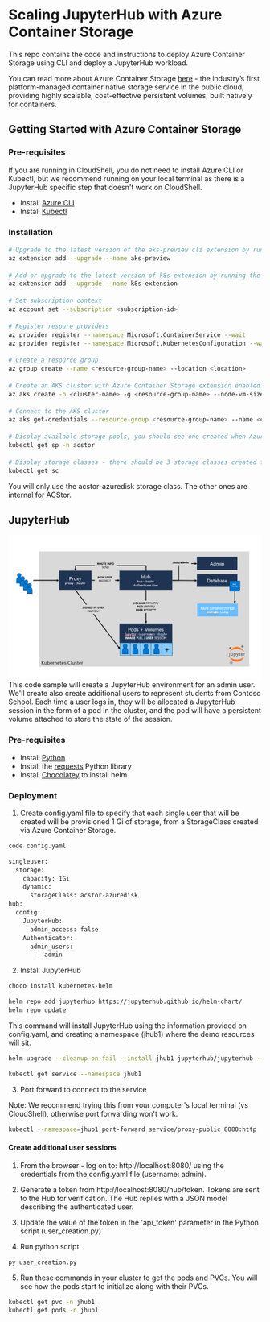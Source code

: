 # Scaling JupyterHub with Azure Container Storage

This repo contains the code and instructions to deploy Azure Container Storage using CLI and deploy a JupyterHub workload.

You can read more about Azure Container Storage [here](https://learn.microsoft.com/en-us/azure/storage/container-storage/container-storage-introduction) - the industry’s first platform-managed container native storage service in the public cloud, providing highly scalable, cost-effective persistent volumes, built natively for containers.

## Getting Started with Azure Container Storage

### Pre-requisites
If you are running in CloudShell, you do not need to install Azure CLI or Kubectl, but we recommend running on your local terminal as there is a JupyterHub specific step that doesn't work on CloudShell.
* Install [Azure CLI](https://learn.microsoft.com/en-us/cli/azure/install-azure-cli-windows?tabs=azure-cli#install-or-update)
* Install [Kubectl](https://kubernetes.io/docs/tasks/tools/install-kubectl-windows/#install-kubectl-binary-with-curl-on-windows)

### Installation

```bash
# Upgrade to the latest version of the aks-preview cli extension by running the following command.
az extension add --upgrade --name aks-preview

# Add or upgrade to the latest version of k8s-extension by running the following command.
az extension add --upgrade --name k8s-extension

# Set subscription context
az account set --subscription <subscription-id>

# Register resoure providers
az provider register --namespace Microsoft.ContainerService --wait 
az provider register --namespace Microsoft.KubernetesConfiguration --wait

# Create a resource group
az group create --name <resource-group-name> --location <location>

# Create an AKS cluster with Azure Container Storage extension enabled. This will create a StoragePool of type Azure Disk by default. If you want to update the defaults (pool name, pool size or SKU), you can do so by using the parameters here: https://learn.microsoft.com/en-us/azure/storage/container-storage/container-storage-aks-quickstart#create-a-new-aks-cluster-and-install-azure-container-storage
az aks create -n <cluster-name> -g <resource-group-name> --node-vm-size Standard_D4s_v3 --node-count 3 --enable-azure-container-storage azureDisk

# Connect to the AKS cluster
az aks get-credentials --resource-group <resource-group-name> --name <cluster-name>

# Display available storage pools, you should see one created when Azure Container Storage was enabled
kubectl get sp -n acstor

# Display storage classes - there should be 3 storage classes created for you: 1) acstor-azuredisk 2) acstor-azuredisk-internal 3) acstor-azuredisk-internal-azuredisk
kubectl get sc
```
You will only use the acstor-azuredisk storage class. The other ones are internal for ACStor. 

## JupyterHub
![Alt text](image.png)
This code sample will create a JupyterHub environment for an admin user. We'll create also create additional users to represent students from Contoso School. Each time a user logs in, they will be allocated a JupyterHub session in the form of a pod in the cluster, and the pod will have a persistent volume attached to store the state of the session.

### Pre-requisites
* Install [Python](https://www.python.org/downloads/windows/) 
* Install the [requests](https://pypi.org/project/requests/) Python library
* Install [Chocolatey](https://chocolatey.org/install) to install helm

### Deployment

1. Create config.yaml file to specify that each single user that will be created will be provisioned 1 Gi of storage, from a StorageClass created via Azure Container Storage.

```bash
code config.yaml
```
```bash
singleuser:
  storage:
    capacity: 1Gi
    dynamic:
      storageClass: acstor-azuredisk
hub:
  config:
    JupyterHub:
      admin_access: false
    Authenticator:
      admin_users:
        - admin
```
2. Install JupyterHub


```bash
choco install kubernetes-helm
```

```bash
helm repo add jupyterhub https://jupyterhub.github.io/helm-chart/
helm repo update
```
This command will install JupyterHub using the information provided on config.yaml, and creating a namespace (jhub1) where the demo resources will sit.
```bash
helm upgrade --cleanup-on-fail --install jhub1 jupyterhub/jupyterhub --namespace jhub1 --create-namespace --values config.yaml
```
```bash
kubectl get service --namespace jhub1
```

3. Port forward to connect to the service

Note: We recommend trying this from your computer's local terminal (vs CloudShell), otherwise port forwarding won't work.
```bash
kubectl --namespace=jhub1 port-forward service/proxy-public 8080:http
```

#### Create additional user sessions
1. From the browser - log on to: http://localhost:8080/ using the credentials from the config.yaml file (username: admin).

2. Generate a token from http://localhost:8080/hub/token. Tokens are sent to the Hub for verification. The Hub replies with a JSON model describing the authenticated user.

3. Update the value of the token in the 'api_token' parameter in the Python script (user_creation.py)

4. Run python script
```bash
py user_creation.py
```

5. Run these commands in your cluster to get the pods and PVCs. You will see how the pods start to initialize along with their PVCs.
```bash
kubectl get pvc -n jhub1
kubectl get pods -n jhub1
```